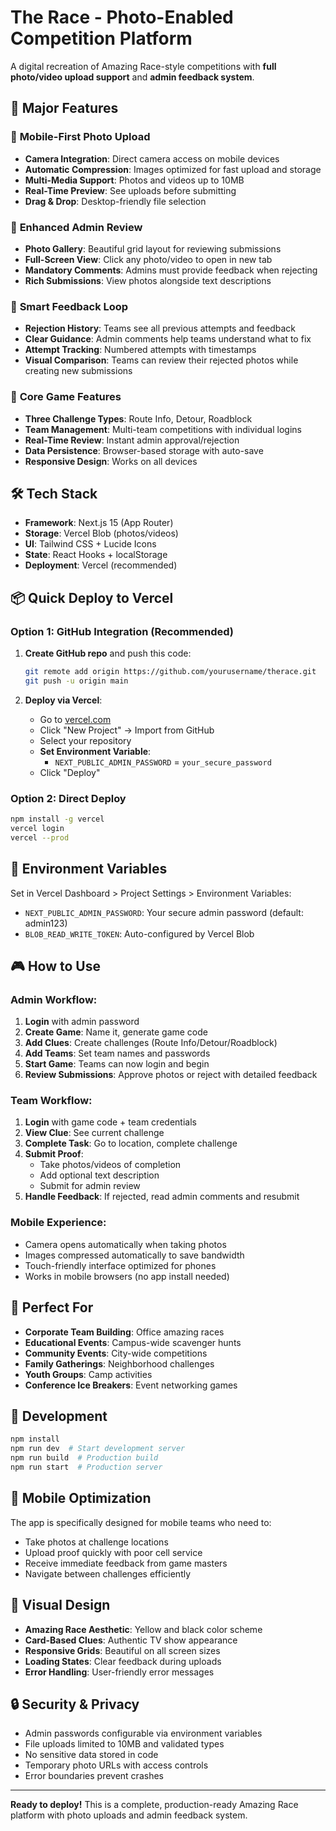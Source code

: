 # The Race - Photo-Enabled Competition Platform

A digital recreation of Amazing Race-style competitions with **full photo/video upload support** and **admin feedback system**.

## 🚀 **Major Features**

### 📱 **Mobile-First Photo Upload**
- **Camera Integration**: Direct camera access on mobile devices
- **Automatic Compression**: Images optimized for fast upload and storage
- **Multi-Media Support**: Photos and videos up to 10MB
- **Real-Time Preview**: See uploads before submitting
- **Drag & Drop**: Desktop-friendly file selection

### 🎯 **Enhanced Admin Review**
- **Photo Gallery**: Beautiful grid layout for reviewing submissions
- **Full-Screen View**: Click any photo/video to open in new tab
- **Mandatory Comments**: Admins must provide feedback when rejecting
- **Rich Submissions**: View photos alongside text descriptions

### 🔄 **Smart Feedback Loop**
- **Rejection History**: Teams see all previous attempts and feedback
- **Clear Guidance**: Admin comments help teams understand what to fix
- **Attempt Tracking**: Numbered attempts with timestamps
- **Visual Comparison**: Teams can review their rejected photos while creating new submissions

### 🏁 **Core Game Features**
- **Three Challenge Types**: Route Info, Detour, Roadblock
- **Team Management**: Multi-team competitions with individual logins
- **Real-Time Review**: Instant admin approval/rejection
- **Data Persistence**: Browser-based storage with auto-save
- **Responsive Design**: Works on all devices

## 🛠 **Tech Stack**

- **Framework**: Next.js 15 (App Router)
- **Storage**: Vercel Blob (photos/videos)
- **UI**: Tailwind CSS + Lucide Icons
- **State**: React Hooks + localStorage
- **Deployment**: Vercel (recommended)

## 📦 **Quick Deploy to Vercel**

### Option 1: GitHub Integration (Recommended)
1. **Create GitHub repo** and push this code:
   ```bash
   git remote add origin https://github.com/yourusername/therace.git
   git push -u origin main
   ```

2. **Deploy via Vercel**:
   - Go to [vercel.com](https://vercel.com)
   - Click "New Project" → Import from GitHub
   - Select your repository
   - **Set Environment Variable**:
     - `NEXT_PUBLIC_ADMIN_PASSWORD` = `your_secure_password`
   - Click "Deploy"

### Option 2: Direct Deploy
```bash
npm install -g vercel
vercel login
vercel --prod
```

## 🔐 **Environment Variables**

Set in Vercel Dashboard > Project Settings > Environment Variables:

- `NEXT_PUBLIC_ADMIN_PASSWORD`: Your secure admin password (default: admin123)
- `BLOB_READ_WRITE_TOKEN`: Auto-configured by Vercel Blob

## 🎮 **How to Use**

### Admin Workflow:
1. **Login** with admin password
2. **Create Game**: Name it, generate game code
3. **Add Clues**: Create challenges (Route Info/Detour/Roadblock)
4. **Add Teams**: Set team names and passwords
5. **Start Game**: Teams can now login and begin
6. **Review Submissions**: Approve photos or reject with detailed feedback

### Team Workflow:
1. **Login** with game code + team credentials
2. **View Clue**: See current challenge
3. **Complete Task**: Go to location, complete challenge
4. **Submit Proof**:
   - Take photos/videos of completion
   - Add optional text description
   - Submit for admin review
5. **Handle Feedback**: If rejected, read admin comments and resubmit

### Mobile Experience:
- Camera opens automatically when taking photos
- Images compressed automatically to save bandwidth
- Touch-friendly interface optimized for phones
- Works in mobile browsers (no app install needed)

## 🎯 **Perfect For**

- **Corporate Team Building**: Office amazing races
- **Educational Events**: Campus-wide scavenger hunts
- **Community Events**: City-wide competitions
- **Family Gatherings**: Neighborhood challenges
- **Youth Groups**: Camp activities
- **Conference Ice Breakers**: Event networking games

## 🔧 **Development**

```bash
npm install
npm run dev  # Start development server
npm run build  # Production build
npm run start  # Production server
```

## 📱 **Mobile Optimization**

The app is specifically designed for mobile teams who need to:
- Take photos at challenge locations
- Upload proof quickly with poor cell service
- Receive immediate feedback from game masters
- Navigate between challenges efficiently

## 🎨 **Visual Design**

- **Amazing Race Aesthetic**: Yellow and black color scheme
- **Card-Based Clues**: Authentic TV show appearance
- **Responsive Grids**: Beautiful on all screen sizes
- **Loading States**: Clear feedback during uploads
- **Error Handling**: User-friendly error messages

## 🔒 **Security & Privacy**

- Admin passwords configurable via environment variables
- File uploads limited to 10MB and validated types
- No sensitive data stored in code
- Temporary photo URLs with access controls
- Error boundaries prevent crashes

---

**Ready to deploy!** This is a complete, production-ready Amazing Race platform with photo uploads and admin feedback system.